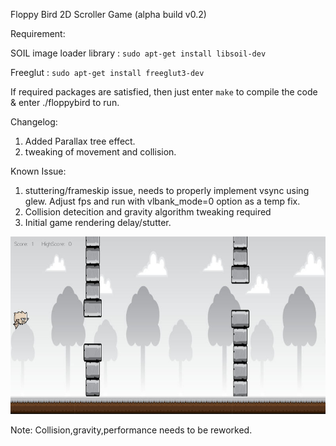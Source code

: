 Floppy Bird 2D Scroller Game  (alpha build v0.2)

Requirement:

SOIL image loader library : `sudo apt-get install libsoil-dev`

Freeglut : `sudo apt-get install freeglut3-dev`

If required packages are satisfied, then just enter `make` to compile the code & enter ./floppybird to run.

Changelog:
1. Added Parallax tree effect.
2. tweaking of movement and collision.

Known Issue:

1. stuttering/frameskip issue, needs to properly implement vsync using glew. Adjust fps and run with vlbank_mode=0 option as a temp fix.
2. Collision detecition and gravity algorithm tweaking required
3. Initial game rendering delay/stutter.

![Alt text](/WorkOut/temp_files/floppy.jpg?raw=true "floppy")

Note: Collision,gravity,performance needs to be reworked.
